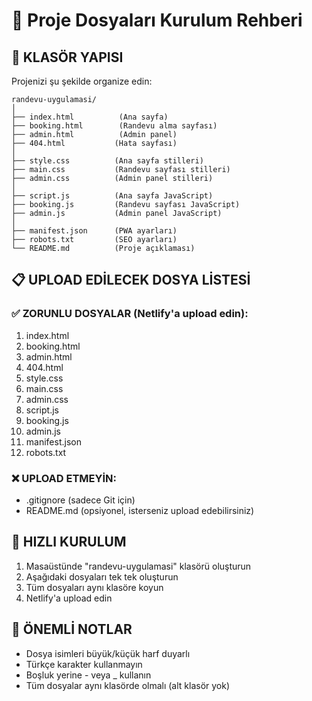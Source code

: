 # 📁 Proje Dosyaları Kurulum Rehberi

## 🎯 KLASÖR YAPISI

Projenizi şu şekilde organize edin:

```
randevu-uygulamasi/
│
├── index.html          (Ana sayfa)
├── booking.html        (Randevu alma sayfası)  
├── admin.html          (Admin panel)
├── 404.html           (Hata sayfası)
│
├── style.css          (Ana sayfa stilleri)
├── main.css           (Randevu sayfası stilleri)
├── admin.css          (Admin panel stilleri)
│
├── script.js          (Ana sayfa JavaScript)
├── booking.js         (Randevu sayfası JavaScript)
├── admin.js           (Admin panel JavaScript)
│
├── manifest.json      (PWA ayarları)
├── robots.txt         (SEO ayarları)
└── README.md          (Proje açıklaması)
```

## 📋 UPLOAD EDİLECEK DOSYA LİSTESİ

### ✅ ZORUNLU DOSYALAR (Netlify'a upload edin):
1. index.html
2. booking.html  
3. admin.html
4. 404.html
5. style.css
6. main.css
7. admin.css
8. script.js
9. booking.js
10. admin.js
11. manifest.json
12. robots.txt

### ❌ UPLOAD ETMEYİN:
- .gitignore (sadece Git için)
- README.md (opsiyonel, isterseniz upload edebilirsiniz)

## 🚀 HIZLI KURULUM

1. Masaüstünde "randevu-uygulamasi" klasörü oluşturun
2. Aşağıdaki dosyaları tek tek oluşturun
3. Tüm dosyaları aynı klasöre koyun
4. Netlify'a upload edin

## 📝 ÖNEMLİ NOTLAR

- Dosya isimleri büyük/küçük harf duyarlı
- Türkçe karakter kullanmayın  
- Boşluk yerine - veya _ kullanın
- Tüm dosyalar aynı klasörde olmalı (alt klasör yok) 
